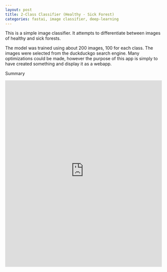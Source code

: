 ```yaml
---
layout: post
title: 2-Class Classifier (Healthy - Sick Forest)
categories: fastai, image classifier, deep-learning
---
```


This is a simple image classifier. It attempts to differentiate between images of healthy and sick forests.

The model was trained using about 200 images, 100 for each class. The images were selected from the duckduckgo search engine.
Many optimizations could be made, however the purpose of this app is simply to have created something and display it as a webapp.


Summary

<iframe
    src="https://totalllmnoob-forest_classifier.hf.space"
    width="100%"
    height="600"
    frameborder="0">
</iframe>

